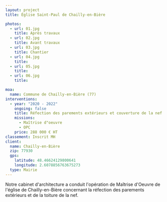 ```yaml
---
layout: project
title: Église Saint-Paul de Chailly-en-Bière

photos:
  - url: 01.jpg
    title: Après travaux
  - url: 02.jpg
    title: Avant travaux
  - url: 03.jpg
    title: Chantier
  - url: 04.jpg
    title:
  - url: 05.jpg
    title:
  - url: 06.jpg
    title:

moa:
  name: Commune de Chailly-en-Bière (77)
interventions:
  - year: "2020 - 2022"
    ongoing: false
    title: Réfection des parements extérieurs et couverture de la nef
    missions:
      - Maîtrise d"oeuvre
      - OPC
    price: 288 000 € HT
classement: Inscrit MH
client:
  name: Chailly-en-Bière
  zip: 77930
  gps:
    latitude: 48.46624129800641
    longitude: 2.6078856763675273
  type: Mairie
---
```


Notre cabinet d'architecture a conduit l'opération de Maîtrise d'Oeuvre de
l'église de Chailly-en-Bière concernant la réfection des parements extérieurs et
de la toiture de la nef.
